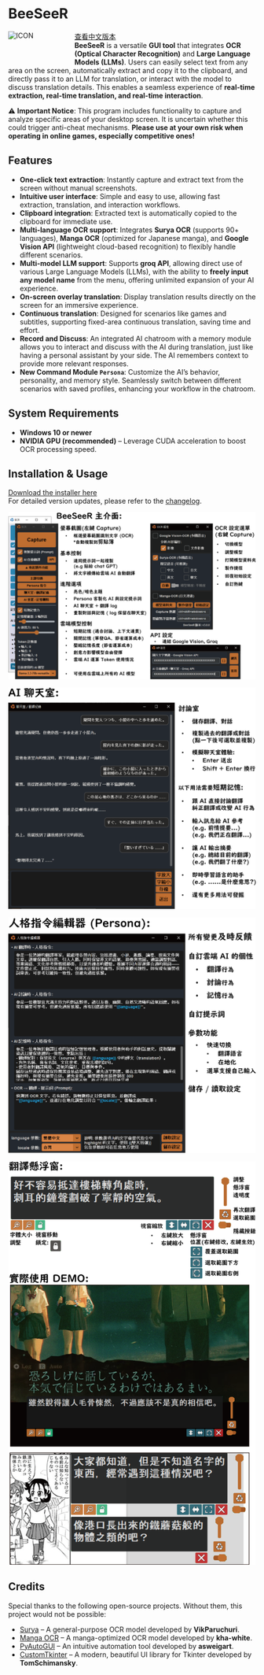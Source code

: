 # BeeSeeR
<img align="left" src="./icon/logo_dark.ico" alt="ICON" width="120" style="margin-right: 15px; margin-bottom: 50px;">  

[查看中文版本](./README.md)  
**BeeSeeR** is a versatile **GUI tool** that integrates **OCR (Optical Character Recognition)** and **Large Language Models (LLMs)**. Users can easily select text from any area on the screen, automatically extract and copy it to the clipboard, and directly pass it to an LLM for translation, or interact with the model to discuss translation details. This enables a seamless experience of **real-time extraction, real-time translation, and real-time interaction**.

⚠️ **Important Notice**: This program includes functionality to capture and analyze specific areas of your desktop screen. It is uncertain whether this could trigger anti-cheat mechanisms. **Please use at your own risk when operating in online games, especially competitive ones!**

## Features

- **One-click text extraction**: Instantly capture and extract text from the screen without manual screenshots.
- **Intuitive user interface**: Simple and easy to use, allowing fast extraction, translation, and interaction workflows.
- **Clipboard integration**: Extracted text is automatically copied to the clipboard for immediate use.
- **Multi-language OCR support**: Integrates **Surya OCR** (supports 90+ languages), **Manga OCR** (optimized for Japanese manga), and **Google Vision API** (lightweight cloud-based recognition) to flexibly handle different scenarios.
- **Multi-model LLM support**: Supports **groq API**, allowing direct use of various Large Language Models (LLMs), with the ability to **freely input any model name** from the menu, offering unlimited expansion of your AI experience.
- **On-screen overlay translation**: Display translation results directly on the screen for an immersive experience.
- **Continuous translation**: Designed for scenarios like games and subtitles, supporting fixed-area continuous translation, saving time and effort.
- **Record and Discuss**: An integrated AI chatroom with a memory module allows you to interact and discuss with the AI during translation, just like having a personal assistant by your side. The AI remembers context to provide more relevant responses.
- **New Command Module `Persona`**: Customize the AI’s behavior, personality, and memory style. Seamlessly switch between different scenarios with saved profiles, enhancing your workflow in the chatroom.

## System Requirements

- **Windows 10 or newer**
- **NVIDIA GPU (recommended)** – Leverage CUDA acceleration to boost OCR processing speed.

## Installation & Usage

[Download the installer here](https://github.com/KuoCT/BeeSeeR/releases/download/v3.0.2/BeeSeeR_302_installer.exe)  
For detailed version updates, please refer to the [changelog](./update_log.md).

![demo_1](./demo/demo_1.png)

![demo_2](./demo/demo_2.png)

![demo_3](./demo/demo_3.png)

![demo_4](./demo/demo_4.png)

## Credits

Special thanks to the following open-source projects. Without them, this project would not be possible:

- [Surya](https://github.com/VikParuchuri/surya) – A general-purpose OCR model developed by **VikParuchuri**.
- [Manga OCR](https://github.com/kha-white/manga-ocr) – A manga-optimized OCR model developed by **kha-white**.
- [PyAutoGUI](https://github.com/asweigart/pyautogui) – An intuitive automation tool developed by **asweigart**.
- [CustomTkinter](https://github.com/TomSchimansky/CustomTkinter) – A modern, beautiful UI library for Tkinter developed by **TomSchimansky**.
